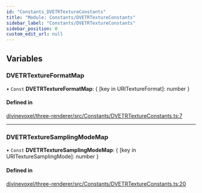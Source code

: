 ```yaml
---
id: "Constants_DVETRTextureConstants"
title: "Module: Constants/DVETRTextureConstants"
sidebar_label: "Constants/DVETRTextureConstants"
sidebar_position: 0
custom_edit_url: null
---
```


## Variables

### DVETRTextureFormatMap

• `Const` **DVETRTextureFormatMap**: \{ [key in URITextureFormat]: number }

#### Defined in

[divinevoxel/three-renderer/src/Constants/DVETRTextureConstants.ts:7](https://github.com/lucasdamianjohnson/DivineVoxelEngine/blob/596fa7391478620ed460dfb4856ff0a763b91c49/divinevoxel/three-renderer/src/Constants/DVETRTextureConstants.ts#L7)

___

### DVETRTextureSamplingModeMap

• `Const` **DVETRTextureSamplingModeMap**: \{ [key in URITextureSamplingMode]: number }

#### Defined in

[divinevoxel/three-renderer/src/Constants/DVETRTextureConstants.ts:20](https://github.com/lucasdamianjohnson/DivineVoxelEngine/blob/596fa7391478620ed460dfb4856ff0a763b91c49/divinevoxel/three-renderer/src/Constants/DVETRTextureConstants.ts#L20)
